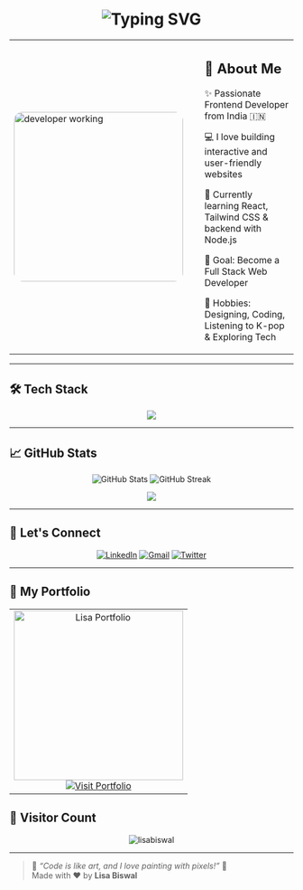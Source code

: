 <!-- Animated Header -->
<h1 align="center">
  <img src="https://readme-typing-svg.herokuapp.com?font=Fira+Code&duration=2000&pause=500&color=F75C7E&center=true&vCenter=true&width=435&lines=Hi+%F0%9F%91%8B%2C+I'm+Monalisa+Biswal!;Frontend+Developer+%F0%9F%92%BB;Lover+of+Beautiful+UI+%F0%9F%8C%B8;Welcome+to+my+GitHub+profile!" alt="Typing SVG" />
</h1>

<!-- Flexed-like Layout Using Table -->
<table align="center">
  <tr>
    <td>
      <img src="https://cdni.iconscout.com/illustration/premium/thumb/web-coding-7230060-5874835.png" alt="developer working" width="300px" style="border-radius: 15px;" />
    </td>
    <td style="padding-left: 30px;">
      <h2>🌟 About Me</h2>
      <p>✨ Passionate Frontend Developer from India 🇮🇳</p>
      <p>💻 I love building interactive and user-friendly websites</p>
      <p>🌈 Currently learning React, Tailwind CSS & backend with Node.js</p>
      <p>🎯 Goal: Become a Full Stack Web Developer</p>
      <p>🌱 Hobbies: Designing, Coding, Listening to K-pop & Exploring Tech</p>
    </td>
  </tr>
</table>

---

## 🛠️ Tech Stack

<div align="center">
  <img src="https://skillicons.dev/icons?i=html,css,js,react,tailwind,nodejs,mysql,git,github,figma,python" />
</div>

---

## 📈 GitHub Stats

<p align="center">
  <img src="https://github-readme-stats.vercel.app/api?username=lisabiswal&show_icons=true&theme=radical" alt="GitHub Stats" />
  <img src="https://github-readme-streak-stats.herokuapp.com/?user=lisabiswal&theme=radical" alt="GitHub Streak" />
</p>

<p align="center">
  <img src="https://github-readme-stats.vercel.app/api/top-langs/?username=lisabiswal&layout=compact&theme=radical" />
</p>

---

## 🔗 Let's Connect

<p align="center">
  <a href="https://www.linkedin.com/in/monalisa-biswall/" target="_blank"><img alt="LinkedIn" src="https://img.shields.io/badge/LinkedIn-blue?style=flat&logo=linkedin&logoColor=white" /></a>
  <a href="monalisaabiswall@gamil.com"><img alt="Gmail" src="https://img.shields.io/badge/Gmail-red?style=flat&logo=gmail&logoColor=white" /></a>
  <a href="https://twitter.com/yourprofile"><img alt="Twitter" src="https://img.shields.io/badge/Twitter-1DA1F2?style=flat&logo=twitter&logoColor=white" /></a>
</p>

---

## 💼 My Portfolio

<table align="center">
  <tr>
    <td align="center">
      <a href="https://your-portfolio-link.com" target="_blank">
        <img src="https://i.imgur.com/POtF8up.gif" alt="Lisa Portfolio" width="300px" />
      </a>
      <br/>
      <a href="https://monalisa-frontend-developer-portfolio.netlify.app/" target="_blank">
        <img alt="Visit Portfolio" src="https://img.shields.io/badge/Visit%20My%20Portfolio-ff69b4?style=for-the-badge&logo=vercel&logoColor=white" />
      </a>
    </td>
  </tr>
</table>


## 🧭 Visitor Count

<p align="center">
  <img src="https://komarev.com/ghpvc/?username=lisabiswal&label=Profile+Views&color=0e75b6&style=flat" alt="lisabiswal" />
</p>

---

> 🌸 *“Code is like art, and I love painting with pixels!”* 🎨  
> Made with ❤️ by **Lisa Biswal**
